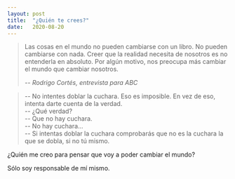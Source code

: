 ```yaml
---
layout: post
title:  "¿Quién te crees?"
date:   2020-08-20
---
```


> Las cosas en el mundo no pueden cambiarse con un libro. No pueden cambiarse con nada. Creer que la realidad necesita de nosotros es no entenderla en absoluto. Por algún motivo, nos preocupa más cambiar el mundo que cambiar nosotros.
>
> -- <cite>Rodrigo Cortés, entrevista para ABC</cite>

> -- No intentes doblar la cuchara. Eso es imposible. En vez de eso, intenta darte cuenta de la verdad.  
> -- ¿Qué verdad?  
> -- Que no hay cuchara.  
> -- No hay cuchara...   
> -- Si intentas doblar la cuchara comprobarás que no es la cuchara la que se dobla, si no tú mismo.  

¿Quién me creo para pensar que voy a poder cambiar el mundo?

Sólo soy responsable de mí mismo.